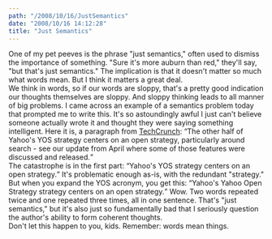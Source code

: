 ```yaml
---
path: "/2008/10/16/JustSemantics" 
date: "2008/10/16 14:12:28" 
title: "Just Semantics" 
---
```

One of my pet peeves is the phrase "just semantics," often used to dismiss the importance of something. "Sure it's more auburn than red," they'll say, "but that's just semantics." The implication is that it doesn't matter so much what words mean. But I think it matters a great deal.<br>We think in words, so if our words are sloppy, that's a pretty good indication our thoughts themselves are sloppy. And sloppy thinking leads to all manner of big problems. I came across an example of a semantics problem today that prompted me to write this. It's so astoundingly awful I just can't believe someone actually wrote it and thought they were saying something intelligent. Here it is, a paragraph from <a href="http://www.techcrunch.com/2008/10/16/go-get-yer-shiny-new-yahoo-profileand-make-some-connections/">TechCrunch</a>: <q>The other half of Yahoo's YOS strategy centers on an open strategy, particularly around search - see our update from April where some of those features were discussed and released.</q><br>The catastrophe is in the first part: <q>Yahoo's YOS strategy centers on an open strategy.</q> It's problematic enough as-is, with the redundant "strategy." But when you expand the YOS acronym, you get this: <q>Yahoo's Yahoo Open Strategy strategy centers on an open strategy.</q> Wow. Two words repeated twice and one repeated three times, all in one sentence. That's "just semantics," but it's also just so fundamentally bad that I seriously question the author's ability to form coherent thoughts.<br>Don't let this happen to you, kids. Remember: words mean things.
